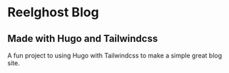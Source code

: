 # Reelghost Blog
## Made with Hugo and Tailwindcss
A fun project to using Hugo with Tailwindcss to make a simple great blog site.
